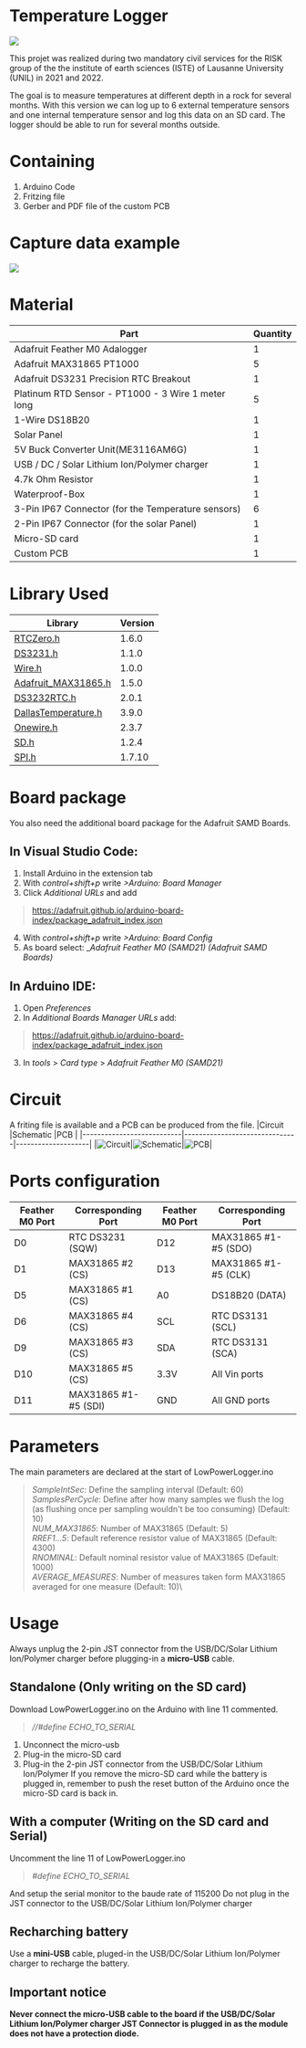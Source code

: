 
# Temperature Logger
![](img/logo.svg)

This projet was realized during two mandatory civil services for the RISK group of the the institute of earth sciences (ISTE) of Lausanne University (UNIL) in 2021 and 2022.

The goal is to measure temperatures at different depth in a rock for several months. With this version we can log up to 6 external temperature sensors and one internal temperature sensor and log this data on an SD card. The logger should be able to run for several months outside.

# Containing
1. Arduino Code
2. Fritzing file
3. Gerber and PDF file of the custom PCB

# Capture data example
![](img/temp_graph.svg)

# Material
| Part                                               | Quantity |
|----------------------------------------------------|----------|
| Adafruit Feather M0 Adalogger                      | 1        |
| Adafruit MAX31865 PT1000                           | 5        |
| Adafruit DS3231 Precision RTC Breakout             | 1        |
| Platinum RTD Sensor - PT1000 - 3 Wire 1 meter long | 5        |
| 1-Wire DS18B20                                     | 1        |
| Solar Panel                                        | 1        |
| 5V Buck Converter Unit(ME3116AM6G)                 | 1        |
| USB / DC / Solar Lithium Ion/Polymer charger       | 1        |
| 4.7k Ohm Resistor                                  | 1        |
| Waterproof-Box                                     | 1        |
| 3-Pin IP67 Connector (for the Temperature sensors) | 6        |
| 2-Pin IP67 Connector (for the solar Panel)         | 1        |
| Micro-SD card                                      | 1        |
| Custom PCB                                         | 1        |

# Library Used
|   Library   |  Version  |
|-------------|-----------|
|[RTCZero.h](https://www.arduino.cc/reference/en/libraries/rtczero/)|1.6.0|
|[DS3231.h](https://www.arduino.cc/reference/en/libraries/ds3231/)|1.1.0|
|[Wire.h](https://github.com/esp8266/Arduino/blob/master/libraries/Wire/Wire.h)|1.0.0|
|[Adafruit_MAX31865.h](https://github.com/adafruit/Adafruit_MAX31865)|1.5.0|
|[DS3232RTC.h](https://github.com/JChristensen/DS3232RTC)|2.0.1|
|[DallasTemperature.h](https://github.com/milesburton/Arduino-Temperature-Control-Library)|3.9.0|
|[Onewire.h](https://www.arduino.cc/reference/en/libraries/onewire/)|2.3.7|
|[SD.h](https://www.arduino.cc/reference/en/libraries/sd/)|1.2.4|
|[SPI.h](https://www.arduino.cc/reference/en/language/functions/communication/spi/)|1.7.10|
# Board package
You also need the additional board package for the Adafruit SAMD Boards.
## In Visual Studio Code:
1. Install Arduino in the extension tab
2. With _control+shift+p_ write _>Arduino: Board Manager_
3. Click _Additional URLs_ and add 
> https://adafruit.github.io/arduino-board-index/package_adafruit_index.json
4. With _control+shift+p_ write _>Arduino: Board Config_
5. As board select: __Adafruit Feather M0 (SAMD21) (Adafruit SAMD Boards)_

## In Arduino IDE:
1. Open _Preferences_
2. In _Additional Boards Manager URLs_ add:
> https://adafruit.github.io/arduino-board-index/package_adafruit_index.json
3. In _tools_ > _Card type_ > _Adafruit Feather M0 (SAMD21)_ 


# Circuit
A friting file is available and a PCB can be produced from the file.
|Circuit                    |Schematic                      |PCB                 |
|---------------------------|-------------------------------|--------------------|
|![Circuit](img/circuit.png)|![Schematic](img/schematic.png)|![PCB](/img/PCB.png)|

# Ports configuration
| Feather M0 Port        | Corresponding Port        | Feather M0 Port        | Corresponding Port        |
|------------------------|---------------------------|------------------------|---------------------------|
| D0                     | RTC DS3231 (SQW)          | D12                    | MAX31865 #1-#5 (SDO)      |
| D1                     | MAX31865 #2 (CS)          | D13                    | MAX31865 #1-#5 (CLK)      |
| D5                     | MAX31865 #1 (CS)          | A0                     | DS18B20 (DATA)            |
| D6                     | MAX31865 #4 (CS)          | SCL                    | RTC DS3131 (SCL)          |
| D9                     | MAX31865 #3 (CS)          | SDA                    | RTC DS3131 (SCA)          |
| D10                    | MAX31865 #5 (CS)          | 3.3V                   | All Vin ports             |
| D11                    | MAX31865 #1-#5 (SDI)      | GND                    | All GND ports             |


# Parameters
The main parameters are declared at the start of LowPowerLogger.ino
> _SampleIntSec_: Define the sampling interval (Default: 60) \
> _SamplesPerCycle_: Define after how many samples we flush the log (as flushing once per sampling wouldn't be too consuming) (Default: 10)\
>_NUM_MAX31865_: Number of MAX31865 (Default: 5)\
>_RREF1...5_: Default reference resistor value of MAX31865 (Default: 4300)\
>_RNOMINAL_: Default nominal resistor value of MAX31865 (Default: 1000)\
>_AVERAGE_MEASURES_: Number of measures taken form MAX31865 averaged for one measure (Default: 10)\

# Usage
Always unplug the 2-pin JST connector from the USB/DC/Solar Lithium Ion/Polymer charger before plugging-in a __micro-USB__  cable.
## Standalone (Only writing on the SD card)
Download LowPowerLogger.ino on the Arduino with line 11 commented.
>_//#define ECHO_TO_SERIAL_
1. Unconnect the micro-usb
2. Plug-in the micro-SD card
3. Plug-in the 2-pin JST connector from the USB/DC/Solar Lithium Ion/Polymer 
If you remove the micro-SD card while the battery is plugged in, remember to push the reset button of the Arduino once the micro-SD card is back in.

## With a computer (Writing on the SD card and Serial)
Uncomment the line 11 of LowPowerLogger.ino
>_#define ECHO_TO_SERIAL_

And setup the serial monitor to the baude rate of 115200
Do not plug in the JST connector to the USB/DC/Solar Lithium Ion/Polymer charger

## Recharching battery
Use a __mini-USB__ cable, pluged-in the USB/DC/Solar Lithium Ion/Polymer charger to recharge the battery.

## Important notice
**Never connect the micro-USB cable to the board if the USB/DC/Solar Lithium Ion/Polymer charger JST Connector is plugged in as the module does not have a protection diode.**
